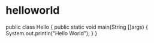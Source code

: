 # helloworld
public class Hello
{
public static void main(String []args)
{
  System.out.println("Hello World");
}
}
